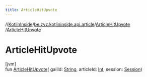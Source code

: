 ```yaml
---
title: ArticleHitUpvote
---
```

//[KotlinInside](../../../index.html)/[be.zvz.kotlininside.api.article](../index.html)/[ArticleHitUpvote](index.html)
/[ArticleHitUpvote](-article-hit-upvote.html)

# ArticleHitUpvote

[jvm]\
fun [ArticleHitUpvote](-article-hit-upvote.html)(
gallId: [String](https://kotlinlang.org/api/latest/jvm/stdlib/kotlin/-string/index.html),
articleId: [Int](https://kotlinlang.org/api/latest/jvm/stdlib/kotlin/-int/index.html),
session: [Session](../../be.zvz.kotlininside.session/-session/index.html))





